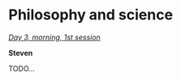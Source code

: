 Philosophy and science
================================================================================

*[Day 3, morning, 1st session](https://www.youtube.com/watch?v=o3_yJTF5FM4&index=8&list=PLrxfgDEc2NxYQuZ5T6CSdS8uafdh0kmDL)*

**Steven**

TODO...

